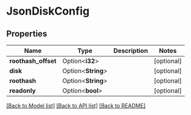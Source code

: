# JsonDiskConfig

## Properties

Name | Type | Description | Notes
------------ | ------------- | ------------- | -------------
**roothash_offset** | Option<**i32**> |  | [optional]
**disk** | Option<**String**> |  | [optional]
**roothash** | Option<**String**> |  | [optional]
**readonly** | Option<**bool**> |  | [optional]

[[Back to Model list]](../README.md#documentation-for-models) [[Back to API list]](../README.md#documentation-for-api-endpoints) [[Back to README]](../README.md)


